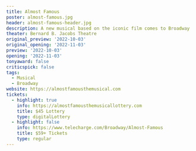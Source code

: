```yaml
---
title: Almost Famous
poster: almost-famous.jpg
header: almost-famous-header.jpg
description: A new musical based on the iconic film comes to Broadway
theater: Bernard B. Jacobs Theatre
original_preview: '2022-10-03'
original_opening: '2022-11-03'
preview: '2022-10-03'
opening: '2022-11-03'
tonyaward: false
criticspick: false
tags: 
  - Musical
  - Broadway
website: https://almostfamousthemusical.com
tickets:
  - highlight: true
    info: https://almostfamousthemusicallottery.com
    title: $45 Lottery
    type: digitalLottery
  - highlight: false
    info: https://www.telecharge.com/Broadway/Almost-Famous
    title: $59+ Tickets
    type: regular
---
```

